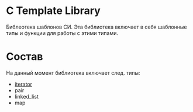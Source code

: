 C Template Library
==================

Библеотека шаблонов СИ. Эта библиотека включает в себя шаблонные типы и функции
для работы с этими типами.

Состав
======

На данный момент библиотека включает след. типы:
  - [iterator][]
  - pair
  - linked_list
  - map

[iterator]: https://github.com/gysevvlad/CTL/blob/master/ITERATOR.md


